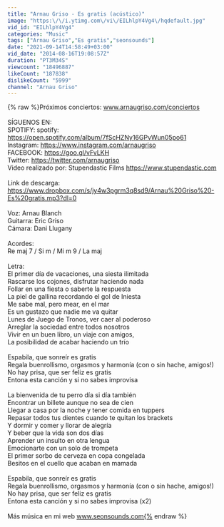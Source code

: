 ```yaml
---
title: "Arnau Griso - Es gratis (acústico)"
image: "https:\/\/i.ytimg.com\/vi\/EILhlpY4Vg4\/hqdefault.jpg"
vid_id: "EILhlpY4Vg4"
categories: "Music"
tags: ["Arnau Griso","Es gratis","seonsounds"]
date: "2021-09-14T14:58:49+03:00"
vid_date: "2014-08-16T19:08:57Z"
duration: "PT3M34S"
viewcount: "18496887"
likeCount: "187838"
dislikeCount: "5999"
channel: "Arnau Griso"
---
```

{% raw %}Próximos conciertos: www.arnaugriso.com/conciertos<br /><br />SÍGUENOS EN: <br />SPOTIFY: spotify: <a rel="nofollow" target="blank" href="https://open.spotify.com/album/7fScHZNy16GPvWun05po61">https://open.spotify.com/album/7fScHZNy16GPvWun05po61</a><br />Instagram: <a rel="nofollow" target="blank" href="https://www.instagram.com/arnaugriso">https://www.instagram.com/arnaugriso</a><br />FACEBOOK: <a rel="nofollow" target="blank" href="https://goo.gl/vFvLKH">https://goo.gl/vFvLKH</a><br />Twitter: <a rel="nofollow" target="blank" href="https://twitter.com/arnaugriso">https://twitter.com/arnaugriso</a><br />Video realizado por: Stupendastic Films <a rel="nofollow" target="blank" href="https://www.stupendastic.com">https://www.stupendastic.com</a><br /><br />Link de descarga: <a rel="nofollow" target="blank" href="https://www.dropbox.com/s/jy4w3pgrm3q8sd9/Arnau%20Griso%20-Es%20gratis.mp3?dl=0">https://www.dropbox.com/s/jy4w3pgrm3q8sd9/Arnau%20Griso%20-Es%20gratis.mp3?dl=0</a><br /><br />Voz: Arnau Blanch<br />Guitarra: Eric Griso<br />Cámara: Dani Llugany<br /><br />Acordes:<br />Re maj 7 / Si m / Mi m 9 / La maj<br /><br />Letra:<br />El primer día de vacaciones, una siesta ilimitada<br />Rascarse los cojones, disfrutar haciendo nada<br />Follar en una fiesta o saberte la respuesta<br />La piel de gallina recordando el gol de Iniesta<br />Me sabe mal, pero mear, en el mar<br />Es un gustazo que nadie me va quitar<br />Lunes de Juego de Tronos, ver caer al poderoso<br />Arreglar la sociedad entre todos nosotros<br />Vivir en un buen libro,  un viaje con amigos, <br />La posibilidad de acabar haciendo un trío<br /><br />Espabila, que sonreír es gratis<br />Regala buenrollismo, orgasmos y harmonía (con o sin hache, amigos!)<br />No hay prisa, que ser feliz es gratis<br />Entona esta canción y si no sabes improvisa<br /><br />La bienvenida de tu perro día si día también<br />Encontrar un billete aunque no sea de cien<br />Llegar a casa por la noche y tener comida en tuppers<br />Repasar todos tus dientes cuando te quitan los brackets<br />Y dormir y comer y llorar de alegría<br />Y beber que la vida son dos días<br />Aprender un insulto en otra lengua<br />Emocionarte con un solo de trompeta<br />El primer sorbo de cerveza en copa congelada<br />Besitos en el cuello que acaban en mamada<br /><br />Espabila, que sonreír es gratis<br />Regala buenrollismo, orgasmos y harmonía (con o sin hache, amigos!)<br />No hay prisa, que ser feliz es gratis<br />Entona esta canción y si no sabes improvisa (x2)<br /><br />Más música en mi web www.seonsounds.com{% endraw %}
